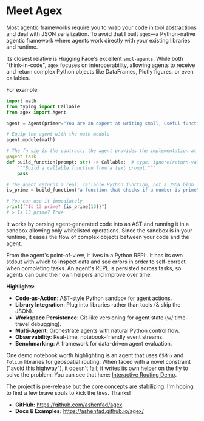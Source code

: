 # Meet Agex

Most agentic frameworks require you to wrap your code in tool abstractions and deal with JSON serialization. To avoid that I built `agex`—a Python-native agentic framework where agents work directly with your existing libraries and runtime.

Its closest relative is Hugging Face's excellent `smol-agents`. While both "think-in-code", `agex` focuses on interoperability, allowing agents to receive and return complex Python objects like DataFrames, Plotly figures, or even callables.

For example:

```python
import math
from typing import Callable
from agex import Agent

agent = Agent(primer="You are an expert at writing small, useful functions.")

# Equip the agent with the math module
agent.module(math)

# The fn sig is the contract; the agent provides the implementation at runtime
@agent.task
def build_function(prompt: str) -> Callable:  # type: ignore[return-value]
    """Build a callable function from a text prompt."""
    pass

# The agent returns a real, callable Python function, not a JSON blob
is_prime = build_function("a function that checks if a number is prime")

# You can use it immediately
print(f"Is 13 prime? {is_prime(13)}")
# > Is 13 prime? True
```

It works by parsing agent-generated code into an AST and running it in a sandbox allowing only whitelisted operations. Since the sandbox is in your runtime, it eases the flow of complex objects between your code and the agent.

From the agent's point-of-view, it lives in a Python REPL. It has its own stdout with which to inspect data and see errors in order to self-correct when completing tasks. An agent's REPL is persisted across tasks, so agents can build their own helpers and improve over time.

**Highlights:**

- **Code-as-Action**: AST-style Python sandbox for agent actions.
- **Library Integration**: Plug into libraries rather than tools (& skip the JSON).
- **Workspace Persistence**: Git-like versioning for agent state (w/ time-travel debugging).
- **Multi-Agent**: Orchestrate agents with natural Python control flow.
- **Observability**: Real-time, notebook-friendly event streams.
- **Benchmarking**: A framework for data-driven agent evaluation.

One demo notebook worth highlighting is an agent that uses `OSMnx` and `Folium` libraries for geospatial routing. When faced with a novel constraint ("avoid this highway"), it doesn't fail; it writes its own helper on the fly to solve the problem. You can see that here: [Interactive Routing Demo](https://ashenfad.github.io/agex/examples/routing/).

The project is pre-release but the core concepts are stabilizing. I'm hoping to find a few brave souls to kick the tires. Thanks!

- **GitHub:** https://github.com/ashenfad/agex
- **Docs & Examples:** https://ashenfad.github.io/agex/
